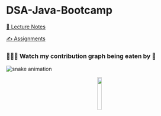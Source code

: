 # DSA-Java-Bootcamp






[📂 Lecture Notes][1]

[✍️ Assignments][2]


[1]:https://github.com/kunal-kushwaha/DSA-Bootcamp-Java/tree/main/lectures "Assignments"
[2]:https://github.com/kunal-kushwaha/DSA-Bootcamp-Java/tree/main/assignments "Lectures"

### 👨🏻‍💻 Watch my contribution graph being eaten by 🐍

![snake animation](https://github.com/vishalsingh2972/vishalsingh2972/blob/output/github-contribution-grid-snake.svg)

<div align="center">
  <img width="15%" src="https://visitor-badge.glitch.me/badge?page_id=thatbeautifuldream" />
</div>
